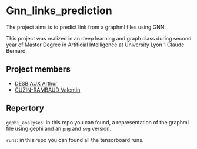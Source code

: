 # Gnn_links_prediction

The project aims is to predict link from a graphml files using GNN.

This project was realized in an deep learning and graph class during second year of Master Degree in Artificial Intelligence at University Lyon 1 Claude Bernard.

## Project members
- [DESBIAUX Arthur](https://github.com/adesbx)
- [CUZIN-RAMBAUD Valentin](https://github.com/valentincuzin)

## Repertory

```gephi_analyses```: in this repo you can found, a representation of the graphml file using gephi and an ```png``` and  ```svg``` version.

```runs```: in this repo you can found all the tensorboard runs.
